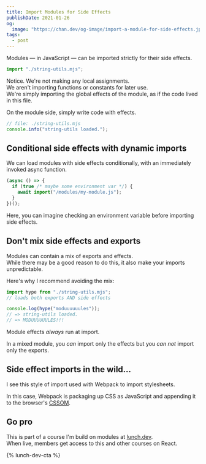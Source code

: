 ```yaml
---
title: Import Modules for Side Effects
publishDate: 2021-01-26
og:
  image: "https://chan.dev/og-image/import-a-module-for-side-effects.jpg"
tags:
  - post
---
```


Modules — in JavaScript — can be imported strictly for their side effects.

```js
import "./string-utils.mjs";
```

Notice.
We're not making any local assignments.  
We aren't importing functions or constants for later use.  
We're simply importing the global effects of the module, as if the code lived in this file.

On the module side, simply write code with effects.

```js
// file: ./string-utils.mjs
console.info("string-utils loaded.");
```

## Conditional side effects with dynamic imports

We can load modules with side effects conditionally, with an immediately invoked async function.

```js
(async () => {
  if (true /* maybe some environment var */) {
    await import("/modules/my-module.js");
  }
})();
```

Here, you can imagine checking an environment variable before importing side effects.

## Don't mix side effects and exports

Modules can contain a mix of exports and effects.  
While there may be a good reason to do this, it also make your imports unpredictable.

Here's why I recommend avoiding the mix:

```js
import hype from "./string-utils.mjs";
// loads both exports AND side effects

console.log(hype("moduuuuuules"));
// => string-utils loaded.
// => MODUUUUUULES!!!
```

Module effects _always_ run at import.

In a mixed module, you *can* import only the effects but you *can not* import only the exports.

## Side effect imports in the wild…

I see this style of import used with Webpack to import stylesheets.

In this case, Webpack is packaging up CSS as JavaScript and appending it to the browser's [CSSOM](https://developer.mozilla.org/en-US/docs/Web/API/CSS_Object_Model).

## Go pro

This is part of a course I'm build on modules at [lunch.dev](https://www.lunch.dev).  
When live, members get access to this and other courses on React.

{% lunch-dev-cta %}
